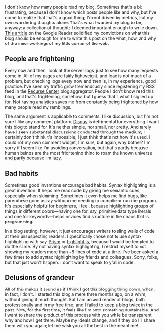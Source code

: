 I don't know how many people read my blog. Sometimes that's a bit frustrating,
because I don't know which posts people like and why, but I've come to realize
that that's a good thing; I'm not driven by metrics, but my own wandering
thoughts alone. That's what I wanted my blog to be, anyway: a collection of
thoughts I deemed important enough to write down.
[This article](https://www.theatlantic.com/technology/archive/2017/03/how-the-like-button-ruined-the-internet/519795/)
on the Google Reader solidified my convictions on what this blog should be
enough for me to write this post on the what, how, and why of the inner workings
of my little corner of the web.

## People are frightening

Every now and then I look at the server logs, just to see how many requests come
in. All of my pages are fairly lightweight, and load is not much of a problem,
but checking logs every now and then is, in my experience, good practice. I've
seen my traffic grow tremendously since registering my RSS feed in the
[Recurse Center](https://recurse.com) blog aggregator. People I don't know read
this blog, and that's frightening, somehow, but I guess that's what I signed up
for. Not having analytics saves me from constantly being frightened by how many
people read my ramblings.

The same argument is applicable to comments. I like discussion, but I'm not sure
I like any comment platform. [Disqus](https://disqus.com) is detrimental for
everything I want this blog to stand for. It's neither simple, nor small, nor
pretty. And rarely have I seen substantial discussions conducted through the
medium; I certainly don't think it's impossible, I just think that's not how
it's used. I could roll my own comment widget, I'm sure, but again, why bother?
I'm sorry if I seem like I'm avoiding conversation, but that's partly because
human beings are the most frightening thing to roam the known universe and
partly because I'm lazy.

## Bad habits

Sometimes good inventions encourage bad habits. Syntax highlighting is a great
invention. It helps me read code by giving me semantic cues, especially when
skimming. Sometimes it even helps me find bugs, like parenthese gone astray
without me needing to compile or run the program. It's especially helpful for
beginners, I feel, because highlighting groups of things in different
colors—having one for, say, primitive data type literals and one for
keywords—helps novices find structure in the chaos that is programming.

In a blog setting, however, it just encourages writers to sling walls of code at
their unsuspecting readers. I specifically chose not to use syntax highlighting
with say, [Prism](http://prismjs.com/) or [highlight.js](http://highlightjs.org/),
because I would be tempted to do the same. By not having syntax highlighting, I
restrict myself to not showing my readers more than ~8 lines of code at a time.
I've been asked a few times to add syntax highlighting by friends and colleagues.
Sorry, folks, but that just won't happen. I don't want to speak to y'all in code.

## Delusions of grandeur

All of this makes it sound as if I think I got this blogging thing down, when,
in fact, I don't. I started this blog a mere three months ago, on a whim,
without giving it much thought. But I am an avid reader of blogs, both
professionally and in my free time, and I failed to keep a blog twice in the
past. Now, for the first time, it feels like I'm onto something sustainable. And
I want to share the product of this process with you while be transparent why
and how I get there. Maybe my ideals change, and if they do I'll share them with
you again; let me wish you all the best in the meantime!
